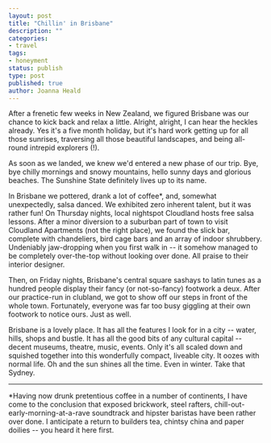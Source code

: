 ```yaml
---
layout: post
title: "Chillin' in Brisbane"
description: ""
categories:
- travel
tags:
- honeyment
status: publish
type: post
published: true
author: Joanna Heald
---
```


After a frenetic few weeks in New Zealand, we figured Brisbane was our chance to kick back and relax a little. Alright, alright, I can hear the heckles already. Yes it's a five month holiday, but it's hard work getting up for all those sunrises, traversing all those beautiful landscapes, and being all-round intrepid explorers (!). 

As soon as we landed, we knew we'd entered a new phase of our trip. Bye, bye chilly mornings and snowy mountains, hello sunny days and glorious beaches. The Sunshine State definitely lives up to its name.

In Brisbane we pottered, drank a lot of coffee*, and, somewhat unexpectedly, salsa danced. We exhibited zero inherent talent, but it was rather fun! On Thursday nights, local nightspot Cloudland hosts free salsa lessons. After a minor diversion to a suburban part of town to visit Cloudland Apartments (not the right place), we found the slick bar, complete with chandeliers, bird cage bars and an array of indoor shrubbery. Undeniably jaw-dropping when you first walk in -- it somehow managed to be completely over-the-top without looking over done. All praise to their interior designer. 

Then, on Friday nights, Brisbane's central square sashays to latin tunes as a hundred people display their fancy (or not-so-fancy) footwork a deux. After our practice-run in clubland, we got to show off our steps in front of the whole town. Fortunately, everyone was far too busy giggling at their own footwork to notice ours. Just as well.

Brisbane is a lovely place. It has all the features I look for in a city -- water, hills, shops and bustle. It has all the good bits of any cultural capital -- decent museums, theatre, music, events. Only it's all scaled down and squished together into this wonderfully compact, liveable city. It oozes with normal life. Oh and the sun shines all the time. Even in winter. Take that Sydney.

***

*Having now drunk pretentious coffee in a number of continents, I have come to the conclusion that exposed brickwork, steel rafters, chill-out-early-morning-at-a-rave soundtrack and hipster baristas have been rather over done. I anticipate a return to builders tea, chintsy china and paper doilies -- you heard it here first.
